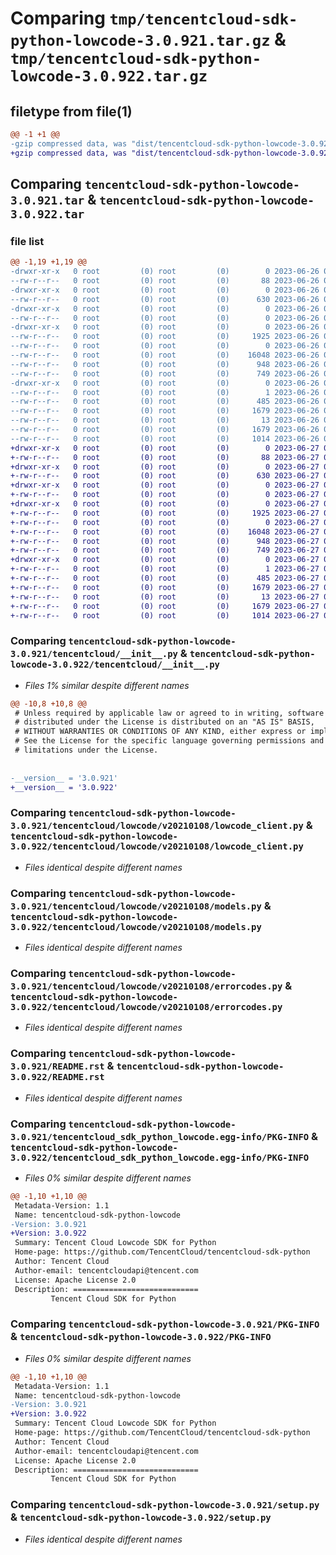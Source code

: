 # Comparing `tmp/tencentcloud-sdk-python-lowcode-3.0.921.tar.gz` & `tmp/tencentcloud-sdk-python-lowcode-3.0.922.tar.gz`

## filetype from file(1)

```diff
@@ -1 +1 @@
-gzip compressed data, was "dist/tencentcloud-sdk-python-lowcode-3.0.921.tar", last modified: Mon Jun 26 00:27:50 2023, max compression
+gzip compressed data, was "dist/tencentcloud-sdk-python-lowcode-3.0.922.tar", last modified: Tue Jun 27 00:28:07 2023, max compression
```

## Comparing `tencentcloud-sdk-python-lowcode-3.0.921.tar` & `tencentcloud-sdk-python-lowcode-3.0.922.tar`

### file list

```diff
@@ -1,19 +1,19 @@
-drwxr-xr-x   0 root         (0) root         (0)        0 2023-06-26 00:27:50.000000 tencentcloud-sdk-python-lowcode-3.0.921/
--rw-r--r--   0 root         (0) root         (0)       88 2023-06-26 00:27:50.000000 tencentcloud-sdk-python-lowcode-3.0.921/setup.cfg
-drwxr-xr-x   0 root         (0) root         (0)        0 2023-06-26 00:27:50.000000 tencentcloud-sdk-python-lowcode-3.0.921/tencentcloud/
--rw-r--r--   0 root         (0) root         (0)      630 2023-06-26 00:27:50.000000 tencentcloud-sdk-python-lowcode-3.0.921/tencentcloud/__init__.py
-drwxr-xr-x   0 root         (0) root         (0)        0 2023-06-26 00:27:50.000000 tencentcloud-sdk-python-lowcode-3.0.921/tencentcloud/lowcode/
--rw-r--r--   0 root         (0) root         (0)        0 2023-06-26 00:27:50.000000 tencentcloud-sdk-python-lowcode-3.0.921/tencentcloud/lowcode/__init__.py
-drwxr-xr-x   0 root         (0) root         (0)        0 2023-06-26 00:27:50.000000 tencentcloud-sdk-python-lowcode-3.0.921/tencentcloud/lowcode/v20210108/
--rw-r--r--   0 root         (0) root         (0)     1925 2023-06-26 00:27:50.000000 tencentcloud-sdk-python-lowcode-3.0.921/tencentcloud/lowcode/v20210108/lowcode_client.py
--rw-r--r--   0 root         (0) root         (0)        0 2023-06-26 00:27:50.000000 tencentcloud-sdk-python-lowcode-3.0.921/tencentcloud/lowcode/v20210108/__init__.py
--rw-r--r--   0 root         (0) root         (0)    16048 2023-06-26 00:27:50.000000 tencentcloud-sdk-python-lowcode-3.0.921/tencentcloud/lowcode/v20210108/models.py
--rw-r--r--   0 root         (0) root         (0)      948 2023-06-26 00:27:50.000000 tencentcloud-sdk-python-lowcode-3.0.921/tencentcloud/lowcode/v20210108/errorcodes.py
--rw-r--r--   0 root         (0) root         (0)      749 2023-06-26 00:27:50.000000 tencentcloud-sdk-python-lowcode-3.0.921/README.rst
-drwxr-xr-x   0 root         (0) root         (0)        0 2023-06-26 00:27:50.000000 tencentcloud-sdk-python-lowcode-3.0.921/tencentcloud_sdk_python_lowcode.egg-info/
--rw-r--r--   0 root         (0) root         (0)        1 2023-06-26 00:27:50.000000 tencentcloud-sdk-python-lowcode-3.0.921/tencentcloud_sdk_python_lowcode.egg-info/dependency_links.txt
--rw-r--r--   0 root         (0) root         (0)      485 2023-06-26 00:27:50.000000 tencentcloud-sdk-python-lowcode-3.0.921/tencentcloud_sdk_python_lowcode.egg-info/SOURCES.txt
--rw-r--r--   0 root         (0) root         (0)     1679 2023-06-26 00:27:50.000000 tencentcloud-sdk-python-lowcode-3.0.921/tencentcloud_sdk_python_lowcode.egg-info/PKG-INFO
--rw-r--r--   0 root         (0) root         (0)       13 2023-06-26 00:27:50.000000 tencentcloud-sdk-python-lowcode-3.0.921/tencentcloud_sdk_python_lowcode.egg-info/top_level.txt
--rw-r--r--   0 root         (0) root         (0)     1679 2023-06-26 00:27:50.000000 tencentcloud-sdk-python-lowcode-3.0.921/PKG-INFO
--rw-r--r--   0 root         (0) root         (0)     1014 2023-06-26 00:27:50.000000 tencentcloud-sdk-python-lowcode-3.0.921/setup.py
+drwxr-xr-x   0 root         (0) root         (0)        0 2023-06-27 00:28:07.000000 tencentcloud-sdk-python-lowcode-3.0.922/
+-rw-r--r--   0 root         (0) root         (0)       88 2023-06-27 00:28:07.000000 tencentcloud-sdk-python-lowcode-3.0.922/setup.cfg
+drwxr-xr-x   0 root         (0) root         (0)        0 2023-06-27 00:28:07.000000 tencentcloud-sdk-python-lowcode-3.0.922/tencentcloud/
+-rw-r--r--   0 root         (0) root         (0)      630 2023-06-27 00:28:07.000000 tencentcloud-sdk-python-lowcode-3.0.922/tencentcloud/__init__.py
+drwxr-xr-x   0 root         (0) root         (0)        0 2023-06-27 00:28:07.000000 tencentcloud-sdk-python-lowcode-3.0.922/tencentcloud/lowcode/
+-rw-r--r--   0 root         (0) root         (0)        0 2023-06-27 00:28:07.000000 tencentcloud-sdk-python-lowcode-3.0.922/tencentcloud/lowcode/__init__.py
+drwxr-xr-x   0 root         (0) root         (0)        0 2023-06-27 00:28:07.000000 tencentcloud-sdk-python-lowcode-3.0.922/tencentcloud/lowcode/v20210108/
+-rw-r--r--   0 root         (0) root         (0)     1925 2023-06-27 00:28:07.000000 tencentcloud-sdk-python-lowcode-3.0.922/tencentcloud/lowcode/v20210108/lowcode_client.py
+-rw-r--r--   0 root         (0) root         (0)        0 2023-06-27 00:28:07.000000 tencentcloud-sdk-python-lowcode-3.0.922/tencentcloud/lowcode/v20210108/__init__.py
+-rw-r--r--   0 root         (0) root         (0)    16048 2023-06-27 00:28:07.000000 tencentcloud-sdk-python-lowcode-3.0.922/tencentcloud/lowcode/v20210108/models.py
+-rw-r--r--   0 root         (0) root         (0)      948 2023-06-27 00:28:07.000000 tencentcloud-sdk-python-lowcode-3.0.922/tencentcloud/lowcode/v20210108/errorcodes.py
+-rw-r--r--   0 root         (0) root         (0)      749 2023-06-27 00:28:07.000000 tencentcloud-sdk-python-lowcode-3.0.922/README.rst
+drwxr-xr-x   0 root         (0) root         (0)        0 2023-06-27 00:28:07.000000 tencentcloud-sdk-python-lowcode-3.0.922/tencentcloud_sdk_python_lowcode.egg-info/
+-rw-r--r--   0 root         (0) root         (0)        1 2023-06-27 00:28:07.000000 tencentcloud-sdk-python-lowcode-3.0.922/tencentcloud_sdk_python_lowcode.egg-info/dependency_links.txt
+-rw-r--r--   0 root         (0) root         (0)      485 2023-06-27 00:28:07.000000 tencentcloud-sdk-python-lowcode-3.0.922/tencentcloud_sdk_python_lowcode.egg-info/SOURCES.txt
+-rw-r--r--   0 root         (0) root         (0)     1679 2023-06-27 00:28:07.000000 tencentcloud-sdk-python-lowcode-3.0.922/tencentcloud_sdk_python_lowcode.egg-info/PKG-INFO
+-rw-r--r--   0 root         (0) root         (0)       13 2023-06-27 00:28:07.000000 tencentcloud-sdk-python-lowcode-3.0.922/tencentcloud_sdk_python_lowcode.egg-info/top_level.txt
+-rw-r--r--   0 root         (0) root         (0)     1679 2023-06-27 00:28:07.000000 tencentcloud-sdk-python-lowcode-3.0.922/PKG-INFO
+-rw-r--r--   0 root         (0) root         (0)     1014 2023-06-27 00:28:07.000000 tencentcloud-sdk-python-lowcode-3.0.922/setup.py
```

### Comparing `tencentcloud-sdk-python-lowcode-3.0.921/tencentcloud/__init__.py` & `tencentcloud-sdk-python-lowcode-3.0.922/tencentcloud/__init__.py`

 * *Files 1% similar despite different names*

```diff
@@ -10,8 +10,8 @@
 # Unless required by applicable law or agreed to in writing, software
 # distributed under the License is distributed on an "AS IS" BASIS,
 # WITHOUT WARRANTIES OR CONDITIONS OF ANY KIND, either express or implied.
 # See the License for the specific language governing permissions and
 # limitations under the License.
 
 
-__version__ = '3.0.921'
+__version__ = '3.0.922'
```

### Comparing `tencentcloud-sdk-python-lowcode-3.0.921/tencentcloud/lowcode/v20210108/lowcode_client.py` & `tencentcloud-sdk-python-lowcode-3.0.922/tencentcloud/lowcode/v20210108/lowcode_client.py`

 * *Files identical despite different names*

### Comparing `tencentcloud-sdk-python-lowcode-3.0.921/tencentcloud/lowcode/v20210108/models.py` & `tencentcloud-sdk-python-lowcode-3.0.922/tencentcloud/lowcode/v20210108/models.py`

 * *Files identical despite different names*

### Comparing `tencentcloud-sdk-python-lowcode-3.0.921/tencentcloud/lowcode/v20210108/errorcodes.py` & `tencentcloud-sdk-python-lowcode-3.0.922/tencentcloud/lowcode/v20210108/errorcodes.py`

 * *Files identical despite different names*

### Comparing `tencentcloud-sdk-python-lowcode-3.0.921/README.rst` & `tencentcloud-sdk-python-lowcode-3.0.922/README.rst`

 * *Files identical despite different names*

### Comparing `tencentcloud-sdk-python-lowcode-3.0.921/tencentcloud_sdk_python_lowcode.egg-info/PKG-INFO` & `tencentcloud-sdk-python-lowcode-3.0.922/tencentcloud_sdk_python_lowcode.egg-info/PKG-INFO`

 * *Files 0% similar despite different names*

```diff
@@ -1,10 +1,10 @@
 Metadata-Version: 1.1
 Name: tencentcloud-sdk-python-lowcode
-Version: 3.0.921
+Version: 3.0.922
 Summary: Tencent Cloud Lowcode SDK for Python
 Home-page: https://github.com/TencentCloud/tencentcloud-sdk-python
 Author: Tencent Cloud
 Author-email: tencentcloudapi@tencent.com
 License: Apache License 2.0
 Description: ============================
         Tencent Cloud SDK for Python
```

### Comparing `tencentcloud-sdk-python-lowcode-3.0.921/PKG-INFO` & `tencentcloud-sdk-python-lowcode-3.0.922/PKG-INFO`

 * *Files 0% similar despite different names*

```diff
@@ -1,10 +1,10 @@
 Metadata-Version: 1.1
 Name: tencentcloud-sdk-python-lowcode
-Version: 3.0.921
+Version: 3.0.922
 Summary: Tencent Cloud Lowcode SDK for Python
 Home-page: https://github.com/TencentCloud/tencentcloud-sdk-python
 Author: Tencent Cloud
 Author-email: tencentcloudapi@tencent.com
 License: Apache License 2.0
 Description: ============================
         Tencent Cloud SDK for Python
```

### Comparing `tencentcloud-sdk-python-lowcode-3.0.921/setup.py` & `tencentcloud-sdk-python-lowcode-3.0.922/setup.py`

 * *Files identical despite different names*

